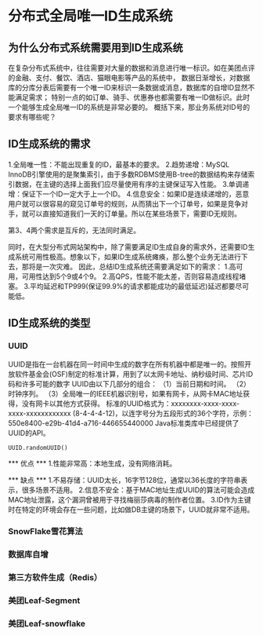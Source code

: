 # 分布式全局唯一ID生成系统

## 为什么分布式系统需要用到ID生成系统
在复杂分布式系统中，往往需要对大量的数据和消息进行唯一标识。如在美团点评的金融、支付、餐饮、酒店、猫眼电影等产品的系统中，
数据日渐增长，对数据库的分库分表后需要有一个唯一ID来标识一条数据或消息，数据库的自增ID显然不能满足需求；
特别一点的如订单、骑手、优惠券也都需要有唯一ID做标识。此时一个能够生成全局唯一ID的系统是非常必要的。
概括下来，那业务系统对ID号的要求有哪些呢？

## ID生成系统的需求
1.全局唯一性：不能出现重复的ID，最基本的要求。
2.趋势递增：MySQL InnoDB引擎使用的是聚集索引，由于多数RDBMS使用B-tree的数据结构来存储索引数据，在主键的选择上面我们应尽量使用有序的主键保证写入性能。
3.单调递增：保证下一个ID一定大于上一个ID。
4.信息安全：如果ID是连续递增的，恶意用户就可以很容易的窥见订单号的规则，从而猜出下一个订单号，如果是竞争对手，就可以直接知道我们一天的订单量。所以在某些场景下，需要ID无规则。

第3、4两个需求是互斥的，无法同时满足。

同时，在大型分布式网站架构中，除了需要满足ID生成自身的需求外，还需要ID生成系统可用性极高。想象以下，如果ID生成系统瘫痪，那么整个业务无法进行下去，那将是一次灾难。
因此，总结ID生成系统还需要满足如下的需求：
1.高可用，可用性达到5个9或4个9。
2.高QPS，性能不能太差，否则容易造成线程堵塞。
3.平均延迟和TP999(保证99.9%的请求都能成功的最低延迟)延迟都要尽可能低。

## ID生成系统的类型

### UUID

UUID是指在一台机器在同一时间中生成的数字在所有机器中都是唯一的。按照开放软件基金会(OSF)制定的标准计算，用到了以太网卡地址、纳秒级时间、芯片ID码和许多可能的数字
UUID由以下几部分的组合：
（1）当前日期和时间。
（2）时钟序列。
（3）全局唯一的IEEE机器识别号，如果有网卡，从网卡MAC地址获得，没有网卡以其他方式获得。
标准的UUID格式为：xxxxxxxx-xxxx-xxxx-xxxx-xxxxxxxxxxxx (8-4-4-4-12)，以连字号分为五段形式的36个字符，示例：550e8400-e29b-41d4-a716-446655440000
Java标准类库中已经提供了UUID的API。
```
UUID.randomUUID()
```

*** 优点 ***
1.性能非常高：本地生成，没有网络消耗。

*** 缺点 ***
1.不易存储：UUID太长，16字节128位，通常以36长度的字符串表示，很多场景不适用。
2.信息不安全：基于MAC地址生成UUID的算法可能会造成MAC地址泄露，这个漏洞曾被用于寻找梅丽莎病毒的制作者位置。
3.ID作为主键时在特定的环境会存在一些问题，比如做DB主键的场景下，UUID就非常不适用。

### SnowFlake雪花算法


### 数据库自增


### 第三方软件生成（Redis）


### 美团Leaf-Segment


### 美团Leaf-snowflake

